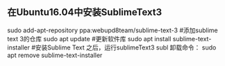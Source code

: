 ## 在Ubuntu16.04中安装SublimeText3

  sudo add-apt-repository ppa:webupd8team/sublime-text-3 #添加sublime text 3的仓库
  sudo apt update #更新软件库
  sudo apt install sublime-text-installer #安装Sublime Text
之后，运行sublimeText3
  subl
卸载命令：
  sudo apt remove sublime-text-installer
